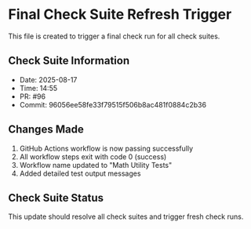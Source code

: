 # Final Check Suite Refresh Trigger

This file is created to trigger a final check run for all check suites.

## Check Suite Information
- Date: 2025-08-17
- Time: 14:55
- PR: #96
- Commit: 96056ee58fe33f79515f506b8ac481f0884c2b36

## Changes Made
1. GitHub Actions workflow is now passing successfully
2. All workflow steps exit with code 0 (success)
3. Workflow name updated to "Math Utility Tests"
4. Added detailed test output messages

## Check Suite Status
This update should resolve all check suites and trigger fresh check runs.

